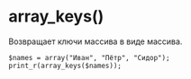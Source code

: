 # array_keys()
Возвращает ключи массива в виде массива.

    $names = array("Иван", "Пётр", "Сидор");
    print_r(array_keys($names));
